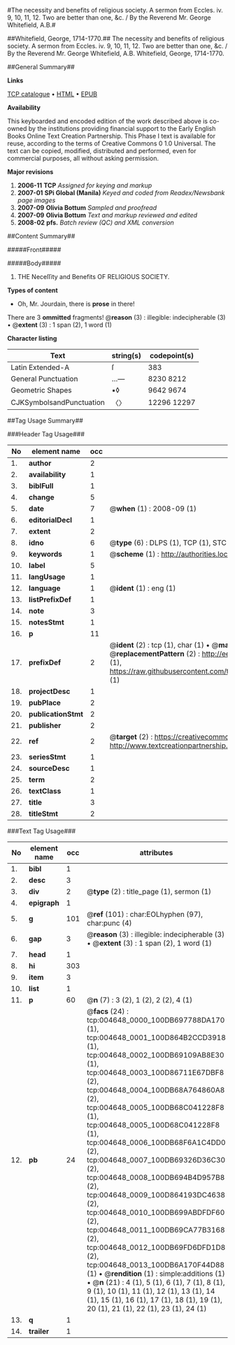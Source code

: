 #The necessity and benefits of religious society. A sermon from Eccles. iv. 9, 10, 11, 12. Two are better than one, &c. / By the Reverend Mr. George Whitefield, A.B.#

##Whitefield, George, 1714-1770.##
The necessity and benefits of religious society. A sermon from Eccles. iv. 9, 10, 11, 12. Two are better than one, &c. / By the Reverend Mr. George Whitefield, A.B.
Whitefield, George, 1714-1770.

##General Summary##

**Links**

[TCP catalogue](http://www.ota.ox.ac.uk/tcp/)  • 
[HTML](http://tei.it.ox.ac.uk/tcp/Texts-HTML/free/N03/N03788.html)  • 
[EPUB](http://tei.it.ox.ac.uk/tcp/Texts-EPUB/free/N03/N03788.epub)

**Availability**

This keyboarded and encoded edition of the
	       work described above is co-owned by the institutions
	       providing financial support to the Early English Books
	       Online Text Creation Partnership. This Phase I text is
	       available for reuse, according to the terms of Creative
	       Commons 0 1.0 Universal. The text can be copied,
	       modified, distributed and performed, even for
	       commercial purposes, all without asking permission.

**Major revisions**

1. __2006-11__ __TCP__ *Assigned for keying and markup*
1. __2007-01__ __SPi Global (Manila)__ *Keyed and coded from Readex/Newsbank page images*
1. __2007-09__ __Olivia Bottum__ *Sampled and proofread*
1. __2007-09__ __Olivia Bottum__ *Text and markup reviewed and edited*
1. __2008-02__ __pfs.__ *Batch review (QC) and XML conversion*

##Content Summary##

#####Front#####

#####Body#####

1. THE Neceſſity and Benefits OF RELIGIOUS SOCIETY.

**Types of content**

  * Oh, Mr. Jourdain, there is **prose** in there!

There are 3 **ommitted** fragments! 
 @__reason__ (3) : illegible: indecipherable (3)  •  @__extent__ (3) : 1 span (2), 1 word (1)

**Character listing**


|Text|string(s)|codepoint(s)|
|---|---|---|
|Latin Extended-A|ſ|383|
|General Punctuation|…—|8230 8212|
|Geometric Shapes|▪◊|9642 9674|
|CJKSymbolsandPunctuation|〈〉|12296 12297|

##Tag Usage Summary##

###Header Tag Usage###

|No|element name|occ|attributes|
|---|---|---|---|
|1.|__author__|2||
|2.|__availability__|1||
|3.|__biblFull__|1||
|4.|__change__|5||
|5.|__date__|7| @__when__ (1) : 2008-09 (1)|
|6.|__editorialDecl__|1||
|7.|__extent__|2||
|8.|__idno__|6| @__type__ (6) : DLPS (1), TCP (1), STC (1), NOTIS (1), IMAGE-SET (1), EVANS-CITATION (1)|
|9.|__keywords__|1| @__scheme__ (1) : http://authorities.loc.gov/ (1)|
|10.|__label__|5||
|11.|__langUsage__|1||
|12.|__language__|1| @__ident__ (1) : eng (1)|
|13.|__listPrefixDef__|1||
|14.|__note__|3||
|15.|__notesStmt__|1||
|16.|__p__|11||
|17.|__prefixDef__|2| @__ident__ (2) : tcp (1), char (1)  •  @__matchPattern__ (2) : ([0-9\-]+):([0-9IVX]+) (1), (.+) (1)  •  @__replacementPattern__ (2) : http://eebo.chadwyck.com/downloadtiff?vid=$1&page=$2 (1), https://raw.githubusercontent.com/textcreationpartnership/Texts/master/tcpchars.xml#$1 (1)|
|18.|__projectDesc__|1||
|19.|__pubPlace__|2||
|20.|__publicationStmt__|2||
|21.|__publisher__|2||
|22.|__ref__|2| @__target__ (2) : https://creativecommons.org/publicdomain/zero/1.0/ (1), http://www.textcreationpartnership.org/docs/. (1)|
|23.|__seriesStmt__|1||
|24.|__sourceDesc__|1||
|25.|__term__|2||
|26.|__textClass__|1||
|27.|__title__|3||
|28.|__titleStmt__|2||


###Text Tag Usage###

|No|element name|occ|attributes|
|---|---|---|---|
|1.|__bibl__|1||
|2.|__desc__|3||
|3.|__div__|2| @__type__ (2) : title_page (1), sermon (1)|
|4.|__epigraph__|1||
|5.|__g__|101| @__ref__ (101) : char:EOLhyphen (97), char:punc (4)|
|6.|__gap__|3| @__reason__ (3) : illegible: indecipherable (3)  •  @__extent__ (3) : 1 span (2), 1 word (1)|
|7.|__head__|1||
|8.|__hi__|303||
|9.|__item__|3||
|10.|__list__|1||
|11.|__p__|60| @__n__ (7) : 3 (2), 1 (2), 2 (2), 4 (1)|
|12.|__pb__|24| @__facs__ (24) : tcp:004648_0000_100DB697788DA170 (1), tcp:004648_0001_100D864B2CCD3918 (1), tcp:004648_0002_100DB69109AB8E30 (1), tcp:004648_0003_100D86711E67DBF8 (2), tcp:004648_0004_100DB68A764860A8 (2), tcp:004648_0005_100DB68C041228F8 (1), tcp:004648_0005_100D68C041228F8 (1), tcp:004648_0006_100DB68F6A1C4DD0 (2), tcp:004648_0007_100DB69326D36C30 (2), tcp:004648_0008_100DB694B4D957B8 (2), tcp:004648_0009_100D864193DC4638 (2), tcp:004648_0010_100DB699ABDFDF60 (2), tcp:004648_0011_100DB69CA77B3168 (2), tcp:004648_0012_100DB69FD6DFD1D8 (2), tcp:004648_0013_100DB6A170F44D88 (1)  •  @__rendition__ (1) : simple:additions (1)  •  @__n__ (21) : 4 (1), 5 (1), 6 (1), 7 (1), 8 (1), 9 (1), 10 (1), 11 (1), 12 (1), 13 (1), 14 (1), 15 (1), 16 (1), 17 (1), 18 (1), 19 (1), 20 (1), 21 (1), 22 (1), 23 (1), 24 (1)|
|13.|__q__|1||
|14.|__trailer__|1||
